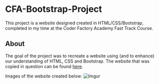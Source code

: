 # CFA-Bootstrap-Project
This project is a website designed created in HTML/CSS/Bootstrap, completed in my time at the Coder Factory Academy Fast Track Course.

## About
The goal of the project was to recreate a website using (and to enhance) our understanding of HTML, CSS and Bootstrap. The website that was copied in question can be found [here](https://dribbble.com/shots/2291937-Grav). 

Images of the website created below: 
![Imgur](http://i.imgur.com/5SL33rH.png)

